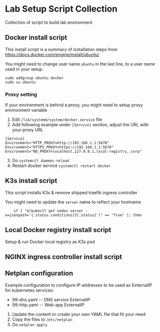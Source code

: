 # Lab Setup Script Collection

Collection of script to build lab environment

## Docker install script

This install script is a summary of installation steps from https://docs.docker.com/engine/install/ubuntu/

You might need to change user name `ubuntu` in the last line, to a user name used in your setup.

```
sudo addgroup ubuntu docker
sudo su ubuntu
```

### Proxy setting

If your environment is behind a proxy, you might need to setup proxy environment variable

1. Edit `/lib/systemd/system/docker.service` file 
2. Add following example under `[Service]` section, adjust the URL with your proxy URL

  ```
  [Service]
  Environment="HTTP_PROXY=http://192.168.1.1:5678"
  Environment="HTTPS_PROXY=https://192.168.1.1:5678"
  Environment="NO_PROXY=localhost,127.0.0.1,local-registry,.corp"
  ```
  
3. Do `systemctl daemon-reload`
4. Restart docker service `systemctl restart docker`

## K3s install script

This script installs K3s & remove shipped traefik ingress controller

You might need to update the `server` name to reflect your hostname

```
    if [ "$(kubectl get nodes server -o=jsonpath='{.status.conditions[3].status}')" == "True" ]; then
```

## Local Docker registry install script

Setup & run Docker local registry as K3s pod

## NGINX ingress controller install script

## Netplan configuration

Example configuration to configure IP addresses to be used as ExternalIP for kubernetes services:
- 99-dns.yaml -- DNS service ExternalIP
- 99-http.yaml -- Web-app ExternalIP

1. Update the content or create your own YAML file that fit your need
2. Copy the files to `/etc/netplan` 
3. Do `netplan apply`
